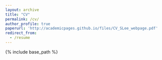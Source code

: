 ```yaml
---
layout: archive
title: "CV"
permalink: /cv/
author_profile: true
paperurl: 'http://academicpages.github.io/files/CV_SLee_webpage.pdf'
redirect_from:
  - /resume
---
```



{% include base_path %}

